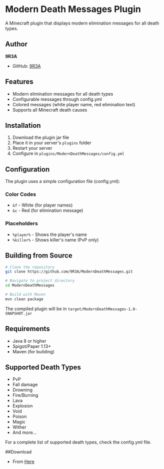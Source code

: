 # Modern Death Messages Plugin

A Minecraft plugin that displays modern elimination messages for all death types.

## Author
**9R3A**
- GitHub: [9R3A](https://github.com/9R3A)

## Features
- Modern elimination messages for all death types
- Configurable messages through config.yml
- Colored messages (white player name, red elimination text)
- Supports all Minecraft death causes

## Installation
1. Download the plugin jar file
2. Place it in your server's `plugins` folder
3. Restart your server
4. Configure in `plugins/ModernDeathMessages/config.yml`

## Configuration
The plugin uses a simple configuration file (config.yml):

### Color Codes
- `&f` - White (for player names)
- `&c` - Red (for elimination message)

### Placeholders
- `%player%` - Shows the player's name
- `%killer%` - Shows killer's name (PvP only)

## Building from Source

```bash
# Clone the repository
git clone https://github.com/9R3A/ModernDeathMessages.git

# Navigate to project directory
cd ModernDeathMessages

# Build with Maven
mvn clean package
```

The compiled plugin will be in `target/ModernDeathMessages-1.0-SNAPSHOT.jar`

## Requirements
- Java 8 or higher
- Spigot/Paper 1.13+
- Maven (for building)

## Supported Death Types
- PvP
- Fall damage
- Drowning
- Fire/Burning
- Lava
- Explosion
- Void
- Poison
- Magic
- Wither
- And more...

For a complete list of supported death types, check the config.yml file.

##Download 

- From [Here](https://github.com/9R3A/CustomDeathMessage/releases/download/Beta/ModernDeathMessages-1.0-SNAPSHOT.jar)
